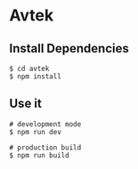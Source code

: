 # Avtek
## Install Dependencies

```
$ cd avtek
$ npm install
```

## Use it

```
# development mode
$ npm run dev

# production build
$ npm run build
```
